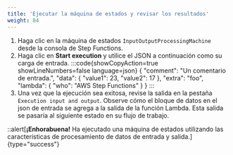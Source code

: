 ```yaml
---
title: 'Ejecutar la máquina de estados y revisar los resultados'
weight: 84
---
```


1. Haga clic en la máquina de estados `InputOutputProcessingMachine` desde la consola de Step Functions.
2. Haga clic en **Start execution** y utilice el JSON a continuación como su carga de entrada.
   :::code{showCopyAction=true showLineNumbers=false language=json}
   {
   "comment": "Un comentario de entrada.",
   "data": {
   "value1": 23,
   "value2": 17
   },
   "extra": "foo",
   "lambda": {
   "who": "AWS Step Functions"
   }
   }
   :::
3. Una vez que la ejecución sea exitosa, revise la salida en la pestaña `Execution input and output`. Observe cómo el bloque de datos en el json de entrada se agrega a la salida de la función Lambda. Esta salida se pasaría al siguiente estado en su flujo de trabajo.

::alert[**¡Enhorabuena!** Ha ejecutado una máquina de estados utilizando las características de procesamiento de datos de entrada y salida.]{type="success"}

